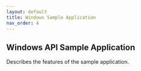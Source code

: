 ```yaml
---  
layout: default  
title: Windows Sample Application  
nav_order: 4  
---  
```


## Windows API Sample Application
Describes the features of the sample application.
